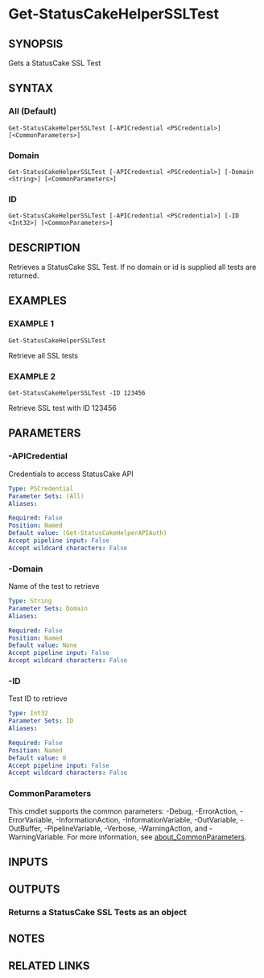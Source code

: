 # Get-StatusCakeHelperSSLTest

## SYNOPSIS
Gets a StatusCake SSL Test

## SYNTAX

### All (Default)
```
Get-StatusCakeHelperSSLTest [-APICredential <PSCredential>] [<CommonParameters>]
```

### Domain
```
Get-StatusCakeHelperSSLTest [-APICredential <PSCredential>] [-Domain <String>] [<CommonParameters>]
```

### ID
```
Get-StatusCakeHelperSSLTest [-APICredential <PSCredential>] [-ID <Int32>] [<CommonParameters>]
```

## DESCRIPTION
Retrieves a StatusCake SSL Test.
If no domain or id is supplied all tests are returned.

## EXAMPLES

### EXAMPLE 1
```
Get-StatusCakeHelperSSLTest
```

Retrieve all SSL tests

### EXAMPLE 2
```
Get-StatusCakeHelperSSLTest -ID 123456
```

Retrieve SSL test with ID 123456

## PARAMETERS

### -APICredential
Credentials to access StatusCake API

```yaml
Type: PSCredential
Parameter Sets: (All)
Aliases:

Required: False
Position: Named
Default value: (Get-StatusCakeHelperAPIAuth)
Accept pipeline input: False
Accept wildcard characters: False
```

### -Domain
Name of the test to retrieve

```yaml
Type: String
Parameter Sets: Domain
Aliases:

Required: False
Position: Named
Default value: None
Accept pipeline input: False
Accept wildcard characters: False
```

### -ID
Test ID to retrieve

```yaml
Type: Int32
Parameter Sets: ID
Aliases:

Required: False
Position: Named
Default value: 0
Accept pipeline input: False
Accept wildcard characters: False
```

### CommonParameters
This cmdlet supports the common parameters: -Debug, -ErrorAction, -ErrorVariable, -InformationAction, -InformationVariable, -OutVariable, -OutBuffer, -PipelineVariable, -Verbose, -WarningAction, and -WarningVariable. For more information, see [about_CommonParameters](http://go.microsoft.com/fwlink/?LinkID=113216).

## INPUTS

## OUTPUTS

### Returns a StatusCake SSL Tests as an object
## NOTES

## RELATED LINKS
